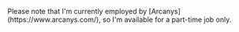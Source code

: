 <section class="resume-section" style="min-height: 0px;">
<div class="resume-section-content col-md-12">
<p markdown="1">
Please note that I'm currently employed by [Arcanys](https://www.arcanys.com/), so I'm available  for a part-time job only.
</p>
</div>
</section>